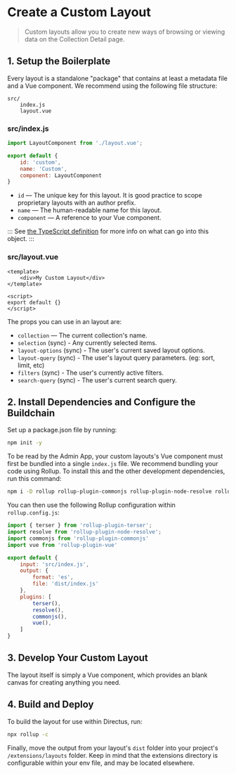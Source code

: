 # Create a Custom Layout

> Custom layouts allow you to create new ways of browsing or viewing data on the Collection Detail page.

## 1. Setup the Boilerplate

Every layout is a standalone "package" that contains at least a metadata file and a Vue component. We recommend using the following file structure:

```
src/
	index.js
	layout.vue
```

### src/index.js

```js
import LayoutComponent from './layout.vue';

export default {
    id: 'custom',
    name: 'Custom',
	component: LayoutComponent
}
```

* `id` — The unique key for this layout. It is good practice to scope proprietary layouts with an author prefix.
* `name` — The human-readable name for this layout.
* `component` — A reference to your Vue component.

:::
See [the TypeScript definition](https://github.com/directus/directus/blob/20355fee5eba514dd75565f60269311187010c66/app/src/layouts/types.ts#L4-L9) for more info on what can go into this object.
:::

### src/layout.vue

```vue
<template>
    <div>My Custom Layout</div>
</template>

<script>
export default {}
</script>
```

The props you can use in an layout are:

* `collection` — The current collection's name.
* `selection` (sync) - Any currently selected items.
* `layout-options` (sync) - The user's current saved layout options.
* `layout-query` (sync) - The user's layout query parameters. (eg: sort, limit, etc)
* `filters` (sync) - The user's currently active filters.
* `search-query` (sync) - The user's current search query.

## 2. Install Dependencies and Configure the Buildchain

Set up a package.json file by running:

```bash
npm init -y
```

To be read by the Admin App, your custom layouts's Vue component must first be bundled into a single `index.js` file. We recommend bundling your code using Rollup. To install this and the other development dependencies, run this command:

```bash
npm i -D rollup rollup-plugin-commonjs rollup-plugin-node-resolve rollup-plugin-terser rollup-plugin-vue@5.0.0 @vue/compiler-sfc vue-template-compiler
```

You can then use the following Rollup configuration within `rollup.config.js`:

```js
import { terser } from 'rollup-plugin-terser';
import resolve from 'rollup-plugin-node-resolve';
import commonjs from 'rollup-plugin-commonjs'
import vue from 'rollup-plugin-vue'

export default {
    input: 'src/index.js',
    output: {
        format: 'es',
        file: 'dist/index.js'
    },
    plugins: [
        terser(),
        resolve(),
        commonjs(),
        vue(),
    ]
}
```

## 3. Develop Your Custom Layout

The layout itself is simply a Vue component, which provides an blank canvas for creating anything you need.

## 4. Build and Deploy

To build the layout for use within Directus, run:

```bash
npx rollup -c
```

Finally, move the output from your layout's `dist` folder into your project's `/extensions/layouts` folder. Keep in mind that the extensions directory is configurable within your env file, and may be located elsewhere.
